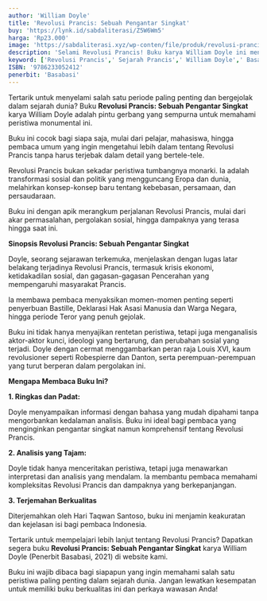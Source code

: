 ```yaml
---
author: 'William Doyle'
title: 'Revolusi Prancis: Sebuah Pengantar Singkat'
buy: 'https://lynk.id/sabdaliterasi/Z5W6Wm5'
harga: 'Rp23.000'
image: 'https://sabdaliterasi.xyz/wp-conten/file/produk/revolusi-prancis-sebuah-pengantar-singkat.jpg'
description: 'Selami Revolusi Prancis! Buku karya William Doyle ini mengupas tuntas peristiwa bersejarah tersebut secara ringkas dan mendalam. Dapatkan sekarang & pahami sejarah dunia lebih baik!'
keyword: ['Revolusi Prancis',' Sejarah Prancis',' William Doyle',' Basabasi',' Ringkasan Sejarah']
ISBN: '9786233052412'
penerbit: 'Basabasi'
---
```

<p>Tertarik untuk menyelami salah satu periode paling penting dan bergejolak dalam sejarah dunia? Buku <strong>Revolusi Prancis: Sebuah Pengantar Singkat</strong> karya William Doyle adalah pintu gerbang yang sempurna untuk memahami peristiwa monumental ini. </p><p>Buku ini cocok bagi siapa saja, mulai dari pelajar, mahasiswa, hingga pembaca umum yang ingin mengetahui lebih dalam tentang Revolusi Prancis tanpa harus terjebak dalam detail yang bertele-tele.</p><p>Revolusi Prancis bukan sekadar peristiwa tumbangnya monarki. Ia adalah transformasi sosial dan politik yang mengguncang Eropa dan dunia, melahirkan konsep-konsep baru tentang kebebasan, persamaan, dan persaudaraan. </p><p>Buku ini dengan apik merangkum perjalanan Revolusi Prancis, mulai dari akar permasalahan, pergolakan sosial, hingga dampaknya yang terasa hingga saat ini.</p><p><strong>Sinopsis Revolusi Prancis: Sebuah Pengantar Singkat</strong></p><p>Doyle, seorang sejarawan terkemuka, menjelaskan dengan lugas latar belakang terjadinya Revolusi Prancis, termasuk krisis ekonomi, ketidakadilan sosial, dan gagasan-gagasan Pencerahan yang mempengaruhi masyarakat Prancis. </p><p>Ia membawa pembaca menyaksikan momen-momen penting seperti penyerbuan Bastille, Deklarasi Hak Asasi Manusia dan Warga Negara, hingga periode Teror yang penuh gejolak.</p><p>Buku ini tidak hanya menyajikan rentetan peristiwa, tetapi juga menganalisis aktor-aktor kunci, ideologi yang bertarung, dan perubahan sosial yang terjadi. Doyle dengan cermat menggambarkan peran raja Louis XVI, kaum revolusioner seperti Robespierre dan Danton, serta perempuan-perempuan yang turut berperan dalam pergolakan ini.</p><p><strong>Mengapa Membaca Buku Ini?</strong></p><p><strong>1. Ringkas dan Padat:</strong> </p><p>Doyle menyampaikan informasi dengan bahasa yang mudah dipahami tanpa mengorbankan kedalaman analisis. Buku ini ideal bagi pembaca yang menginginkan pengantar singkat namun komprehensif tentang Revolusi Prancis.</p><p><strong>2. Analisis yang Tajam:</strong> </p><p>Doyle tidak hanya menceritakan peristiwa, tetapi juga menawarkan interpretasi dan analisis yang mendalam. Ia membantu pembaca memahami kompleksitas Revolusi Prancis dan dampaknya yang berkepanjangan.</p><p><strong>3. Terjemahan Berkualitas</strong></p><p>Diterjemahkan oleh Hari Taqwan Santoso, buku ini menjamin keakuratan dan kejelasan isi bagi pembaca Indonesia.</p><p>Tertarik untuk mempelajari lebih lanjut tentang Revolusi Prancis? Dapatkan segera buku <strong>Revolusi Prancis: Sebuah Pengantar Singkat</strong> karya William Doyle (Penerbit Basabasi, 2021) di website kami. </p><p>Buku ini wajib dibaca bagi siapapun yang ingin memahami salah satu peristiwa paling penting dalam sejarah dunia. Jangan lewatkan kesempatan untuk memiliki buku berkualitas ini dan perkaya wawasan Anda!</p>

